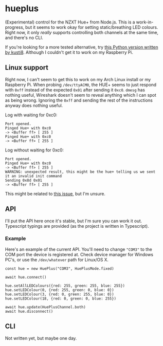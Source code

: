 # hueplus
(Experimental) control for the NZXT Hue+ from Node.js. This is a work-in-progress, but it seems to work okay for setting static/breathing LED colours. Right now, it only *really* supports controlling both channels at the same time, and there's no CLI.

If you're looking for a more tested alternative, try [this Python version written by kusti8](https://github.com/kusti8/hue-plus). Although I couldn't get it to work on my Raspberry Pi.

## Linux support

Right now, I can't seem to get this to work on my Arch Linux install or my Raspberry Pi. When probing `/dev/ttyACM0`, the HUE+ seems to just respond with `0xff` instead of the expected `0x01` after sending it `0xc0`. `dmesg` has nothing useful, Wireshark doesn't seem to reveal anything which I can spot as being wrong. Ignoring the `0xff` and sending the rest of the instructions anyway does nothing useful.

Log with waiting for 0xc0:

```
Port opened.
Pinged Hue+ with 0xc0
-> <Buffer ff> [ 255 ]
Pinged Hue+ with 0xc0
-> <Buffer ff> [ 255 ]
```

Log without waiting for 0xc0:

```
Port opened.
Pinged Hue+ with 0xc0
-> <Buffer ff> [ 255 ]
WARNING: unexpected result, this might be the hue+ telling us we sent it an invalid init command
Sending 0x8d 0x01
-> <Buffer ff> [ 255 ]
```

This might be related to [this issue](https://github.com/node-serialport/node-serialport/issues/1362), but I'm unsure.

## API

I'll put the API here once it's stable, but I'm sure you can work it out. Typescript typings are provided (as the project is written in Typescript).

### Example

Here's an example of the current API. You'll need to change `"COM3"` to the COM port the device is registered at. Check device manager for Windows PC's, or use the `/dev/whatever` path for Linux/OS X.

```
const hue = new HuePlus("COM3", HuePlusMode.fixed)

await hue.connect()

hue.setAllLEDColours({red: 255, green: 255, blue: 255})
hue.setLEDColour(0, {red: 255, green: 0, blue: 0})
hue.setLEDColour(3, {red: 0, green: 255, blue: 0})
hue.setLEDColour(18, {red: 0, green: 0, blue: 255})

await hue.update(HuePlusChannel.both)
await hue.disconnect()
```
## CLI

Not written yet, but maybe one day.
